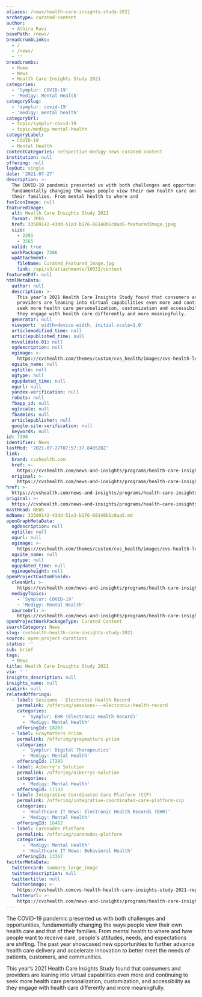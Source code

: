 ```yaml
---
aliases: /news/health-care-insights-study-2021
archetype: curated-content
author:
  - Athira Ravi
basePath: /news/
breadcrumbLinks:
  - /
  - /news/
  - ''
breadcrumbs:
  - Home
  - News
  - Health Care Insights Study 2021
categories:
  - 'Symplur: COVID-19'
  - 'Medigy: Mental Health'
categorySlug:
  - 'symplur: covid-19'
  - 'medigy: mental health'
categoryUrl:
  - topic/symplur-covid-19
  - topic/medigy-mental-health
categoryLabel:
  - COVID-19
  - Mental Health
contentCategories: netspective-medigy-news-curated-content
institution: null
offering: null
layOut: single
date: '2021-07-27'
description: >-
  The COVID-19 pandemic presented us with both challenges and opportunities,
  fundamentally changing the ways people view their own health care and that of
  their families. From mental health to where and
favIconImage: null
featuredImage:
  alt: Health Care Insights Study 2021
  format: JPEG
  href: 33509142-43dd-51a3-b176-88148b1c0aa5-featuredImage.jpeg
  size:
    - 2201
    - 3565
  valid: true
  workPackage: 7306
  wpAttachment:
    fileName: Curated_Featured_Image.jpg
    link: /api/v3/attachments/16032/content
featuredPdf: null
htmlMetaData:
  author: null
  description: >-
    This year’s 2021 Health Care Insights Study found that consumers and
    providers are leaning into virtual capabilities even more and continuing to
    seek more health care personalization, customization and accessibility as
    they engage with health care differently and more meaningfully.
  generator: null
  viewport: 'width=device-width, initial-scale=1.0'
  articlemodified_time: null
  articlepublished_time: null
  msvalidate.01: null
  ogdescription: null
  ogimage: >-
    https://cvshealth.com/themes/custom/cvs_health/images/cvs-health-logo-stacked-1024.png
  ogsite_name: null
  ogtitle: null
  ogtype: null
  ogupdated_time: null
  ogurl: null
  yandex-verification: null
  robots: null
  fbapp_id: null
  oglocale: null
  fbadmins: null
  articlepublisher: null
  google-site-verification: null
  keywords: null
id: 7306
identifier: News
lastMod: '2021-07-27T07:57:37.848528Z'
link:
  brand: cvshealth.com
  href: >-
    https://cvshealth.com/news-and-insights/programs/health-care-insights-study/2021-report?_hsmi=142459174&_hsenc=p2ANqtz-9ba99ZV8utCUBfCDzmHFQNDDpVRWox9iHbBXG_k2uCy1HFQyHyzGWgJjub3srqxJcXxzbunxuUsIYv856rYN0D4vqdxXNpgXx30pKN_LrBHGu9Yvo
  original: >-
    https://cvshealth.com/news-and-insights/programs/health-care-insights-study/2021-report?_hsmi=142459174&_hsenc=p2ANqtz-9ba99ZV8utCUBfCDzmHFQNDDpVRWox9iHbBXG_k2uCy1HFQyHyzGWgJjub3srqxJcXxzbunxuUsIYv856rYN0D4vqdxXNpgXx30pKN_LrBHGu9Yvo
href: >-
  https://cvshealth.com/news-and-insights/programs/health-care-insights-study/2021-report?_hsmi=142459174&_hsenc=p2ANqtz-9ba99ZV8utCUBfCDzmHFQNDDpVRWox9iHbBXG_k2uCy1HFQyHyzGWgJjub3srqxJcXxzbunxuUsIYv856rYN0D4vqdxXNpgXx30pKN_LrBHGu9Yvo
original: >-
  https://cvshealth.com/news-and-insights/programs/health-care-insights-study/2021-report?_hsmi=142459174&_hsenc=p2ANqtz-9ba99ZV8utCUBfCDzmHFQNDDpVRWox9iHbBXG_k2uCy1HFQyHyzGWgJjub3srqxJcXxzbunxuUsIYv856rYN0D4vqdxXNpgXx30pKN_LrBHGu9Yvo
mastHead: NEWS
mdName: 33509142-43dd-51a3-b176-88148b1c0aa5.md
openGraphMetaData:
  ogdescription: null
  ogtitle: null
  ogurl: null
  ogimage: >-
    https://cvshealth.com/themes/custom/cvs_health/images/cvs-health-logo-stacked-1024.png
  ogsite_name: null
  ogtype: null
  ogupdated_time: null
  ogimageheight: null
openProjectCustomFields:
  cleanUrl: >-
    https://cvshealth.com/news-and-insights/programs/health-care-insights-study/2021-report?_hsmi=142459174&_hsenc=p2ANqtz-9ba99ZV8utCUBfCDzmHFQNDDpVRWox9iHbBXG_k2uCy1HFQyHyzGWgJjub3srqxJcXxzbunxuUsIYv856rYN0D4vqdxXNpgXx30pKN_LrBHGu9Yvo
  medigyTopics:
    - 'Symplur: COVID-19'
    - 'Medigy: Mental Health'
  sourceUrl: >-
    https://cvshealth.com/news-and-insights/programs/health-care-insights-study/2021-report?_hsmi=142459174&_hsenc=p2ANqtz-9ba99ZV8utCUBfCDzmHFQNDDpVRWox9iHbBXG_k2uCy1HFQyHyzGWgJjub3srqxJcXxzbunxuUsIYv856rYN0D4vqdxXNpgXx30pKN_LrBHGu9Yvo
openProjectWorkPackageType: Curated Content
searchCategory: News
slug: cvshealth-health-care-insights-study-2021
source: open-project-curations
status: ''
sub: brief
tags:
  - News
title: Health Care Insights Study 2021
via: ' '
insights_description: null
insights_name: null
viaLink: null
relatedOfferings:
  - label: Sessions - Electronic Health Record
    permalink: /offering/sessions---electronic-health-record
    categories:
      - 'Symplur: EHR (Electronic Health Record)'
      - 'Medigy: Mental Health'
    offeringId: 18203
  - label: GrayMatters Prism
    permalink: /offering/graymatters-prism
    categories:
      - 'Symplur: Digital Therapeutics'
      - 'Medigy: Mental Health'
    offeringId: 17295
  - label: Aiberry's Solution
    permalink: /offering/aiberrys-solution
    categories:
      - 'Medigy: Mental Health'
    offeringId: 17133
  - label: Integrative Coordinated Care Platform (CCP)
    permalink: /offering/integrative-coordinated-care-platform-ccp
    categories:
      - 'Healthcare IT News: Electronic Health Records (EHR)'
      - 'Medigy: Mental Health'
    offeringId: 16462
  - label: Carenodes Platform
    permalink: /offering/carenodes-platform
    categories:
      - 'Medigy: Mental Health'
      - 'Healthcare IT News: Behavioral Health'
    offeringId: 13367
twitterMetaData:
  twittercard: summary_large_image
  twitterdescription: null
  twittertitle: null
  twitterimage: >-
    https://cvshealth.comcvs-health-health-care-insights-study-2021-report-1-16x9.jpg
  twitterurl: >-
    https://cvshealth.com/news-and-insights/programs/health-care-insights-study/2021-report
---
```

<p>The COVID-19 pandemic presented us with both challenges and opportunities, fundamentally changing the ways people view their own health care and that of their families. From mental health to where and how people want to receive care, people's attitudes, needs, and expectations are shifting. The past year showcased new opportunities to further advance health care delivery and accelerate innovation to better meet the needs of patients, customers, and communities.&nbsp;</p><p>This year’s 2021 Health Care Insights Study found that consumers and providers are leaning into virtual capabilities even more and continuing to seek more health care personalization, customization, and accessibility as they engage with health care differently and more meaningfully.</p>